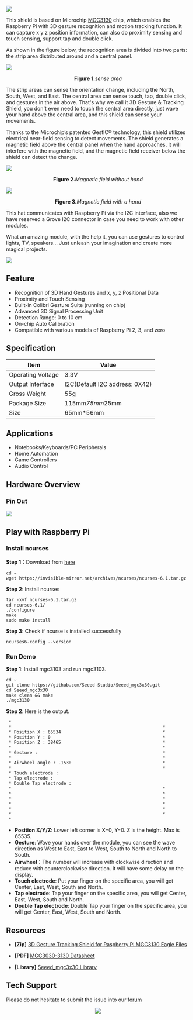 

![](https://github.com/SeeedDocument/3D-Gesture-Tracking-Shield-for-Raspberry-Pi-MGC3130/raw/master/img/preview-wiki.jpg)

This shield is based on Microchip [MGC3130](https://github.com/SeeedDocument/3D-Gesture-Tracking-Shield-for-Raspberry-Pi-MGC3130/raw/master/res/MGC3030-3130-datasheet.pdf) chip, which enables the Raspberry Pi with 3D gesture recognition and motion tracking function. It can capture x y z position information, can also do proximity sensing and touch sensing, support tap and double click.

As shown in the figure below, the recognition area is divided into two parts: the strip area distributed around and a central panel.

![](https://raw.githubusercontent.com/SeeedDocument/3D-Gesture-Tracking-Shield-for-Raspberry-Pi-MGC3130/master/img/detect-part.jpg)

<div align="center"><b>Figure 1.</b><i>sense area</i></div>


The strip areas can sense the orientation change, including the North, South, West, and East. The central area can sense touch, tap, double click, and gestures in the air above. That's why we call it 3D Gesture & Tracking Shield, you don't even need to touch the central area directly, just wave your hand above the central area, and this shield can sense your movements.

Thanks to the Microchip’s patented GestIC® technology, this shield utilizes electrical near-field sensing to detect movements. The shield generates a magnetic field above the central panel when the hand approaches, it will interfere with the magnetic field, and the magnetic field receiver below the shield can detect the change.

![](https://raw.githubusercontent.com/SeeedDocument/3D-Gesture-Tracking-Shield-for-Raspberry-Pi-MGC3130/master/img/MF1.jpg)
<div align="center"><b>Figure 2.</b><i>Magnetic field without hand</i></div>

![](https://raw.githubusercontent.com/SeeedDocument/3D-Gesture-Tracking-Shield-for-Raspberry-Pi-MGC3130/master/img/MF2.jpg)
<div align="center"><b>Figure 3.</b><i>Magnetic field with a hand</i></div>

This hat communicates with Raspberry Pi via the I2C interface, also we have reserved a Grove I2C connector in case you need to work with other modules. 

What an amazing module, with the help it, you can use gestures to control lights, TV, speakers... Just unleash your imagination and create more magical projects.


<p style=":center"><a href="https://www.seeedstudio.com/3D-Gesture-Tracking-Shield-for-Raspberry-Pi-MGC3130-p-4073.html" target="_blank"><img src="https://github.com/SeeedDocument/wiki_english/raw/master/docs/images/300px-Get_One_Now_Banner-ragular.png" /></a></p>


## Feature 

- Recognition of 3D Hand Gestures and x, y, z Positional Data
- Proximity and Touch Sensing
- Built-in Colibri Gesture Suite (running on chip)
- Advanced 3D Signal Processing Unit
- Detection Range: 0 to 10 cm
- On-chip Auto Calibration
- Compatible with various models of Raspberry Pi 2, 3, and zero


## Specification

|Item|Value|
|---|---|
|Operating Voltage|3.3V|
|Output Interface|I2C(Default I2C address: 0X42)|
|Gross Weight|55g|
|Package Size|115mm*75mm*25mm|
|Size|65mm*56mm|



## Applications

- Notebooks/Keyboards/PC Peripherals
- Home Automation
- Game Controllers
- Audio Control



## Hardware Overview

### Pin Out

![](https://raw.githubusercontent.com/SeeedDocument/3D-Gesture-Tracking-Shield-for-Raspberry-Pi-MGC3130/master/img/hardware-overview.png)


## Play with Raspberry Pi


### Install ncurses

**Step 1**：Download from [here](https://invisible-mirror.net/archives/ncurses/)

```
cd ~
wget https://invisible-mirror.net/archives/ncurses/ncurses-6.1.tar.gz
```

**Step 2**: Install ncurses

```
tar -xvf ncurses-6.1.tar.gz
cd ncurses-6.1/
./configure
make
sudo make install
```

**Step 3**: Check if ncurse is installed successfully

```
ncurses6-config --version
```

### Run Demo

**Step 1**: Install mgc3103 and run mgc3103.

```
cd ~
git clone https://github.com/Seeed-Studio/Seeed_mgc3x30.git
cd Seeed_mgc3x30
make clean && make
./mgc3130
```

**Step 2**: Here is the output. 


```
 *
 *                                                          *
 * Position X : 65534                                       *
 * Position Y : 0                                           *
 * Position Z : 38465                                       *
 *                                                          *
 * Gesture :                                                *
 *                                                          *
 * Airwheel angle : -1530                                   *
 *                                                          *
 * Touch electrode :
 * Tap electrode :
 * Double Tap electrode :
 *                                                          *
 *                                                          *
 *                                                          *
 *                                                          *
 *                                                          *
 *                                                          *
 *
```

* **Position X/Y/Z**: Lower left corner is X=0, Y=0. Z is the height. Max is 65535.
* **Gesture**: Wave your hands over the module, you can see the wave direction as West to East, East to West, South to North and North to South.
* **Airwheel**：The number will increase with clockwise direction and reduce with counterclockwise direction. It will have some delay on the display. 
* **Touch electrode**: Put your finger on the specific area, you will get Center, East, West, South and North.   
* **Tap electrode**: Tap your finger on the specific area, you will get Center, East, West, South and North.  
* **Double Tap electrode**: Double Tap your finger on the specific area, you will get Center, East, West, South and North.  


## Resources

- **[Zip]** [3D Gesture Tracking Shield for Raspberry Pi MGC3130 Eagle Files](https://github.com/SeeedDocument/3D-Gesture-Tracking-Shield-for-Raspberry-Pi-MGC3130/raw/master/res/3D%20Gesture%20%26%20Tracking%20Shield%20for%20Raspberry%20Pi%20(MGC3130)%20v1.0.zip)

- **[PDF]** [MGC3030-3130 Datasheet](https://github.com/SeeedDocument/3D-Gesture-Tracking-Shield-for-Raspberry-Pi-MGC3130/raw/master/res/MGC3030-3130-datasheet.pdf)

- **[Library]** [Seeed_mgc3x30 Library](https://github.com/Seeed-Studio/Seeed_mgc3x30)

## Tech Support

Please do not hesitate to submit the issue into our [forum](https://forum.seeedstudio.com/)<br /><p style="text-align:center"><a href="https://www.seeedstudio.com/act-4.html?utm_source=wiki&utm_medium=wikibanner&utm_campaign=newproducts" target="_blank"><img src="https://github.com/SeeedDocument/Wiki_Banner/raw/master/new_product.jpg" /></a></p>
